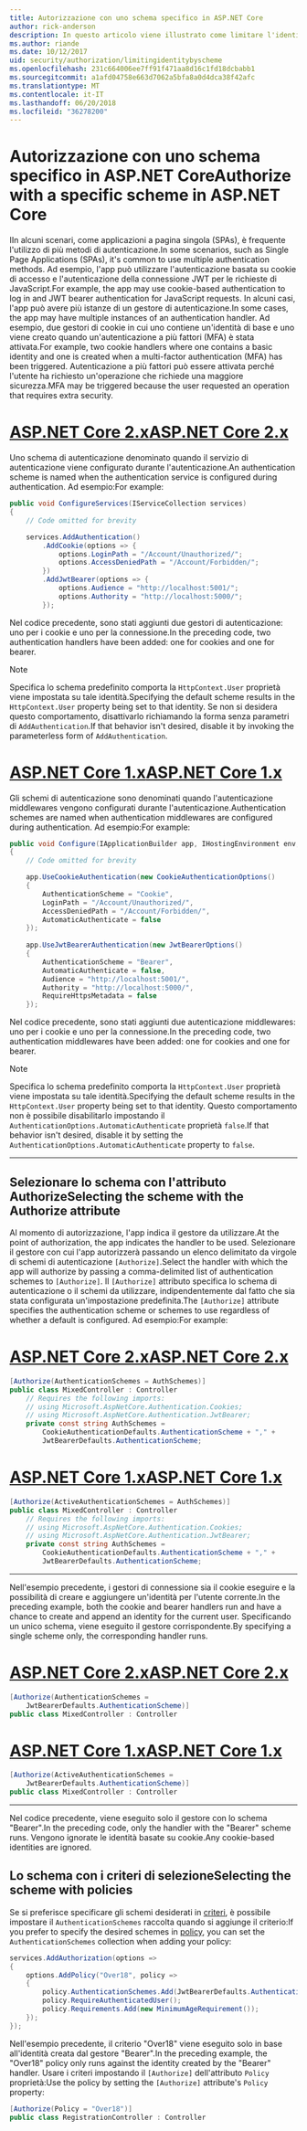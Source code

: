 ```yaml
---
title: Autorizzazione con uno schema specifico in ASP.NET Core
author: rick-anderson
description: In questo articolo viene illustrato come limitare l'identità per uno schema specifico quando si lavora con più metodi di autenticazione.
ms.author: riande
ms.date: 10/12/2017
uid: security/authorization/limitingidentitybyscheme
ms.openlocfilehash: 231c664006ee7ff91f471aa8d16c1fd18dcbabb1
ms.sourcegitcommit: a1afd04758e663d7062a5bfa8a0d4dca38f42afc
ms.translationtype: MT
ms.contentlocale: it-IT
ms.lasthandoff: 06/20/2018
ms.locfileid: "36278200"
---
```

# <a name="authorize-with-a-specific-scheme-in-aspnet-core"></a><span data-ttu-id="20f2e-103">Autorizzazione con uno schema specifico in ASP.NET Core</span><span class="sxs-lookup"><span data-stu-id="20f2e-103">Authorize with a specific scheme in ASP.NET Core</span></span>

<span data-ttu-id="20f2e-104">IIn alcuni scenari, come applicazioni a pagina singola (SPAs), è frequente l'utilizzo di più metodi di autenticazione.</span><span class="sxs-lookup"><span data-stu-id="20f2e-104">In some scenarios, such as Single Page Applications (SPAs), it's common to use multiple authentication methods.</span></span> <span data-ttu-id="20f2e-105">Ad esempio, l'app può utilizzare l'autenticazione basata su cookie di accesso e l'autenticazione della connessione JWT per le richieste di JavaScript.</span><span class="sxs-lookup"><span data-stu-id="20f2e-105">For example, the app may use cookie-based authentication to log in and JWT bearer authentication for JavaScript requests.</span></span> <span data-ttu-id="20f2e-106">In alcuni casi, l'app può avere più istanze di un gestore di autenticazione.</span><span class="sxs-lookup"><span data-stu-id="20f2e-106">In some cases, the app may have multiple instances of an authentication handler.</span></span> <span data-ttu-id="20f2e-107">Ad esempio, due gestori di cookie in cui uno contiene un'identità di base e uno viene creato quando un'autenticazione a più fattori (MFA) è stata attivata.</span><span class="sxs-lookup"><span data-stu-id="20f2e-107">For example, two cookie handlers where one contains a basic identity and one is created when a multi-factor authentication (MFA) has been triggered.</span></span> <span data-ttu-id="20f2e-108">Autenticazione a più fattori può essere attivata perché l'utente ha richiesto un'operazione che richiede una maggiore sicurezza.</span><span class="sxs-lookup"><span data-stu-id="20f2e-108">MFA may be triggered because the user requested an operation that requires extra security.</span></span>

# <a name="aspnet-core-2xtabaspnetcore2x"></a>[<span data-ttu-id="20f2e-109">ASP.NET Core 2.x</span><span class="sxs-lookup"><span data-stu-id="20f2e-109">ASP.NET Core 2.x</span></span>](#tab/aspnetcore2x)

<span data-ttu-id="20f2e-110">Uno schema di autenticazione denominato quando il servizio di autenticazione viene configurato durante l'autenticazione.</span><span class="sxs-lookup"><span data-stu-id="20f2e-110">An authentication scheme is named when the authentication service is configured during authentication.</span></span> <span data-ttu-id="20f2e-111">Ad esempio:</span><span class="sxs-lookup"><span data-stu-id="20f2e-111">For example:</span></span>

```csharp
public void ConfigureServices(IServiceCollection services)
{
    // Code omitted for brevity

    services.AddAuthentication()
        .AddCookie(options => {
            options.LoginPath = "/Account/Unauthorized/";
            options.AccessDeniedPath = "/Account/Forbidden/";
        })
        .AddJwtBearer(options => {
            options.Audience = "http://localhost:5001/";
            options.Authority = "http://localhost:5000/";
        });
```

<span data-ttu-id="20f2e-112">Nel codice precedente, sono stati aggiunti due gestori di autenticazione: uno per i cookie e uno per la connessione.</span><span class="sxs-lookup"><span data-stu-id="20f2e-112">In the preceding code, two authentication handlers have been added: one for cookies and one for bearer.</span></span>

>[!NOTE]
><span data-ttu-id="20f2e-113">Specifica lo schema predefinito comporta la `HttpContext.User` proprietà viene impostata su tale identità.</span><span class="sxs-lookup"><span data-stu-id="20f2e-113">Specifying the default scheme results in the `HttpContext.User` property being set to that identity.</span></span> <span data-ttu-id="20f2e-114">Se non si desidera questo comportamento, disattivarlo richiamando la forma senza parametri di `AddAuthentication`.</span><span class="sxs-lookup"><span data-stu-id="20f2e-114">If that behavior isn't desired, disable it by invoking the parameterless form of `AddAuthentication`.</span></span>

# <a name="aspnet-core-1xtabaspnetcore1x"></a>[<span data-ttu-id="20f2e-115">ASP.NET Core 1.x</span><span class="sxs-lookup"><span data-stu-id="20f2e-115">ASP.NET Core 1.x</span></span>](#tab/aspnetcore1x)

<span data-ttu-id="20f2e-116">Gli schemi di autenticazione sono denominati quando l'autenticazione middlewares vengono configurati durante l'autenticazione.</span><span class="sxs-lookup"><span data-stu-id="20f2e-116">Authentication schemes are named when authentication middlewares are configured during authentication.</span></span> <span data-ttu-id="20f2e-117">Ad esempio:</span><span class="sxs-lookup"><span data-stu-id="20f2e-117">For example:</span></span>

```csharp
public void Configure(IApplicationBuilder app, IHostingEnvironment env, ILoggerFactory loggerFactory)
{
    // Code omitted for brevity

    app.UseCookieAuthentication(new CookieAuthenticationOptions()
    {
        AuthenticationScheme = "Cookie",
        LoginPath = "/Account/Unauthorized/",
        AccessDeniedPath = "/Account/Forbidden/",
        AutomaticAuthenticate = false
    });
    
    app.UseJwtBearerAuthentication(new JwtBearerOptions()
    {
        AuthenticationScheme = "Bearer",
        AutomaticAuthenticate = false,
        Audience = "http://localhost:5001/",
        Authority = "http://localhost:5000/",
        RequireHttpsMetadata = false
    });
```

<span data-ttu-id="20f2e-118">Nel codice precedente, sono stati aggiunti due autenticazione middlewares: uno per i cookie e uno per la connessione.</span><span class="sxs-lookup"><span data-stu-id="20f2e-118">In the preceding code, two authentication middlewares have been added: one for cookies and one for bearer.</span></span>

>[!NOTE]
><span data-ttu-id="20f2e-119">Specifica lo schema predefinito comporta la `HttpContext.User` proprietà viene impostata su tale identità.</span><span class="sxs-lookup"><span data-stu-id="20f2e-119">Specifying the default scheme results in the `HttpContext.User` property being set to that identity.</span></span> <span data-ttu-id="20f2e-120">Questo comportamento non è possibile disabilitarlo impostando il `AuthenticationOptions.AutomaticAuthenticate` proprietà `false`.</span><span class="sxs-lookup"><span data-stu-id="20f2e-120">If that behavior isn't desired, disable it by setting the `AuthenticationOptions.AutomaticAuthenticate` property to `false`.</span></span>

---

## <a name="selecting-the-scheme-with-the-authorize-attribute"></a><span data-ttu-id="20f2e-121">Selezionare lo schema con l'attributo Authorize</span><span class="sxs-lookup"><span data-stu-id="20f2e-121">Selecting the scheme with the Authorize attribute</span></span>

<span data-ttu-id="20f2e-122">Al momento di autorizzazione, l'app indica il gestore da utilizzare.</span><span class="sxs-lookup"><span data-stu-id="20f2e-122">At the point of authorization, the app indicates the handler to be used.</span></span> <span data-ttu-id="20f2e-123">Selezionare il gestore con cui l'app autorizzerà passando un elenco delimitato da virgole di schemi di autenticazione `[Authorize]`.</span><span class="sxs-lookup"><span data-stu-id="20f2e-123">Select the handler with which the app will authorize by passing a comma-delimited list of authentication schemes to `[Authorize]`.</span></span> <span data-ttu-id="20f2e-124">Il `[Authorize]` attributo specifica lo schema di autenticazione o il schemi da utilizzare, indipendentemente dal fatto che sia stata configurata un'impostazione predefinita.</span><span class="sxs-lookup"><span data-stu-id="20f2e-124">The `[Authorize]` attribute specifies the authentication scheme or schemes to use regardless of whether a default is configured.</span></span> <span data-ttu-id="20f2e-125">Ad esempio:</span><span class="sxs-lookup"><span data-stu-id="20f2e-125">For example:</span></span>

# <a name="aspnet-core-2xtabaspnetcore2x"></a>[<span data-ttu-id="20f2e-126">ASP.NET Core 2.x</span><span class="sxs-lookup"><span data-stu-id="20f2e-126">ASP.NET Core 2.x</span></span>](#tab/aspnetcore2x)

```csharp
[Authorize(AuthenticationSchemes = AuthSchemes)]
public class MixedController : Controller
    // Requires the following imports:
    // using Microsoft.AspNetCore.Authentication.Cookies;
    // using Microsoft.AspNetCore.Authentication.JwtBearer;
    private const string AuthSchemes =
        CookieAuthenticationDefaults.AuthenticationScheme + "," +
        JwtBearerDefaults.AuthenticationScheme;
```

# <a name="aspnet-core-1xtabaspnetcore1x"></a>[<span data-ttu-id="20f2e-127">ASP.NET Core 1.x</span><span class="sxs-lookup"><span data-stu-id="20f2e-127">ASP.NET Core 1.x</span></span>](#tab/aspnetcore1x)

```csharp
[Authorize(ActiveAuthenticationSchemes = AuthSchemes)]
public class MixedController : Controller
    // Requires the following imports:
    // using Microsoft.AspNetCore.Authentication.Cookies;
    // using Microsoft.AspNetCore.Authentication.JwtBearer;
    private const string AuthSchemes =
        CookieAuthenticationDefaults.AuthenticationScheme + "," +
        JwtBearerDefaults.AuthenticationScheme;
```

---

<span data-ttu-id="20f2e-128">Nell'esempio precedente, i gestori di connessione sia il cookie eseguire e la possibilità di creare e aggiungere un'identità per l'utente corrente.</span><span class="sxs-lookup"><span data-stu-id="20f2e-128">In the preceding example, both the cookie and bearer handlers run and have a chance to create and append an identity for the current user.</span></span> <span data-ttu-id="20f2e-129">Specificando un unico schema, viene eseguito il gestore corrispondente.</span><span class="sxs-lookup"><span data-stu-id="20f2e-129">By specifying a single scheme only, the corresponding handler runs.</span></span>

# <a name="aspnet-core-2xtabaspnetcore2x"></a>[<span data-ttu-id="20f2e-130">ASP.NET Core 2.x</span><span class="sxs-lookup"><span data-stu-id="20f2e-130">ASP.NET Core 2.x</span></span>](#tab/aspnetcore2x)

```csharp
[Authorize(AuthenticationSchemes = 
    JwtBearerDefaults.AuthenticationScheme)]
public class MixedController : Controller
```

# <a name="aspnet-core-1xtabaspnetcore1x"></a>[<span data-ttu-id="20f2e-131">ASP.NET Core 1.x</span><span class="sxs-lookup"><span data-stu-id="20f2e-131">ASP.NET Core 1.x</span></span>](#tab/aspnetcore1x)

```csharp
[Authorize(ActiveAuthenticationSchemes = 
    JwtBearerDefaults.AuthenticationScheme)]
public class MixedController : Controller
```

---

<span data-ttu-id="20f2e-132">Nel codice precedente, viene eseguito solo il gestore con lo schema "Bearer".</span><span class="sxs-lookup"><span data-stu-id="20f2e-132">In the preceding code, only the handler with the "Bearer" scheme runs.</span></span> <span data-ttu-id="20f2e-133">Vengono ignorate le identità basate su cookie.</span><span class="sxs-lookup"><span data-stu-id="20f2e-133">Any cookie-based identities are ignored.</span></span>

## <a name="selecting-the-scheme-with-policies"></a><span data-ttu-id="20f2e-134">Lo schema con i criteri di selezione</span><span class="sxs-lookup"><span data-stu-id="20f2e-134">Selecting the scheme with policies</span></span>

<span data-ttu-id="20f2e-135">Se si preferisce specificare gli schemi desiderati in [criteri](xref:security/authorization/policies), è possibile impostare il `AuthenticationSchemes` raccolta quando si aggiunge il criterio:</span><span class="sxs-lookup"><span data-stu-id="20f2e-135">If you prefer to specify the desired schemes in [policy](xref:security/authorization/policies), you can set the `AuthenticationSchemes` collection when adding your policy:</span></span>

```csharp
services.AddAuthorization(options =>
{
    options.AddPolicy("Over18", policy =>
    {
        policy.AuthenticationSchemes.Add(JwtBearerDefaults.AuthenticationScheme);
        policy.RequireAuthenticatedUser();
        policy.Requirements.Add(new MinimumAgeRequirement());
    });
});
```

<span data-ttu-id="20f2e-136">Nell'esempio precedente, il criterio "Over18" viene eseguito solo in base all'identità creata dal gestore "Bearer".</span><span class="sxs-lookup"><span data-stu-id="20f2e-136">In the preceding example, the "Over18" policy only runs against the identity created by the "Bearer" handler.</span></span> <span data-ttu-id="20f2e-137">Usare i criteri impostando il `[Authorize]` dell'attributo `Policy` proprietà:</span><span class="sxs-lookup"><span data-stu-id="20f2e-137">Use the policy by setting the `[Authorize]` attribute's `Policy` property:</span></span>

```csharp
[Authorize(Policy = "Over18")]
public class RegistrationController : Controller
```
